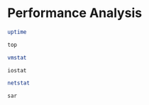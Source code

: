 # Performance Analysis

```sh
uptime
```

```sh
top
```

```sh
vmstat
```

```sh
iostat
```

```sh
netstat
```

```sh
sar
```
